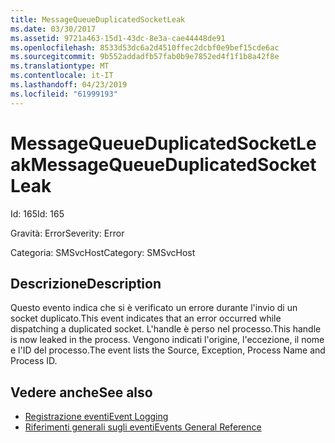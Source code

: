```yaml
---
title: MessageQueueDuplicatedSocketLeak
ms.date: 03/30/2017
ms.assetid: 9721a463-15d1-43dc-8e3a-cae44448de91
ms.openlocfilehash: 8533d53dc6a2d4510ffec2dcbf0e9bef15cde6ac
ms.sourcegitcommit: 9b552addadfb57fab0b9e7852ed4f1f1b8a42f8e
ms.translationtype: MT
ms.contentlocale: it-IT
ms.lasthandoff: 04/23/2019
ms.locfileid: "61999193"
---
```

# <a name="messagequeueduplicatedsocketleak"></a><span data-ttu-id="80cf0-102">MessageQueueDuplicatedSocketLeak</span><span class="sxs-lookup"><span data-stu-id="80cf0-102">MessageQueueDuplicatedSocketLeak</span></span>
<span data-ttu-id="80cf0-103">Id: 165</span><span class="sxs-lookup"><span data-stu-id="80cf0-103">Id: 165</span></span>  
  
 <span data-ttu-id="80cf0-104">Gravità: Error</span><span class="sxs-lookup"><span data-stu-id="80cf0-104">Severity: Error</span></span>  
  
 <span data-ttu-id="80cf0-105">Categoria: SMSvcHost</span><span class="sxs-lookup"><span data-stu-id="80cf0-105">Category: SMSvcHost</span></span>  
  
## <a name="description"></a><span data-ttu-id="80cf0-106">Descrizione</span><span class="sxs-lookup"><span data-stu-id="80cf0-106">Description</span></span>  
 <span data-ttu-id="80cf0-107">Questo evento indica che si è verificato un errore durante l'invio di un socket duplicato.</span><span class="sxs-lookup"><span data-stu-id="80cf0-107">This event indicates that an error occurred while dispatching a duplicated socket.</span></span> <span data-ttu-id="80cf0-108">L'handle è perso nel processo.</span><span class="sxs-lookup"><span data-stu-id="80cf0-108">This handle is now leaked in the process.</span></span> <span data-ttu-id="80cf0-109">Vengono indicati l'origine, l'eccezione, il nome e l'ID del processo.</span><span class="sxs-lookup"><span data-stu-id="80cf0-109">The event lists the Source, Exception, Process Name and Process ID.</span></span>  
  
## <a name="see-also"></a><span data-ttu-id="80cf0-110">Vedere anche</span><span class="sxs-lookup"><span data-stu-id="80cf0-110">See also</span></span>

- [<span data-ttu-id="80cf0-111">Registrazione eventi</span><span class="sxs-lookup"><span data-stu-id="80cf0-111">Event Logging</span></span>](../../../../../docs/framework/wcf/diagnostics/event-logging/index.md)
- [<span data-ttu-id="80cf0-112">Riferimenti generali sugli eventi</span><span class="sxs-lookup"><span data-stu-id="80cf0-112">Events General Reference</span></span>](../../../../../docs/framework/wcf/diagnostics/event-logging/events-general-reference.md)
